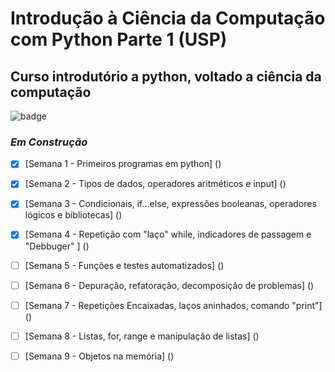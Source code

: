 # Introdução à Ciência da Computação com Python Parte 1 (USP)

## Curso introdutório a python, voltado a ciência da computação

![badge](https://img.shields.io/pypi/pyversions/p)

### _Em Construção_ 

- [x] [Semana 1 - Primeiros programas em python] ()

- [x] [Semana 2 - Tipos de dados, operadores aritméticos e input] ()

- [x] [Semana 3 - Condicionais, if...else, expressões booleanas, operadores lógicos e bibliotecas] ()

- [x] [Semana 4 - Repetição com "laço" while, indicadores de passagem e "Debbuger" ] ()

- [ ] [Semana 5 - Funções e testes automatizados] ()

- [ ] [Semana 6 - Depuração, refatoração, decomposição de problemas] ()

- [ ] [Semana 7 - Repetições Encaixadas, laços aninhados, comando "print"] ()

- [ ] [Semana 8 - Listas, for, range e manipulação de listas] ()

- [ ] [Semana 9 - Objetos na memória] ()

